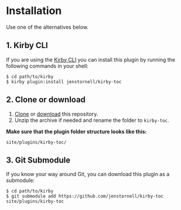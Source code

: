 # Installation

Use one of the alternatives below.

## 1. Kirby CLI

If you are using the [Kirby CLI](https://github.com/getkirby/cli) you can install this plugin by running the following commands in your shell:

```text
$ cd path/to/kirby
$ kirby plugin:install jenstornell/kirby-toc
```

## 2. Clone or download

1. [Clone](https://github.com/jenstornell/kirby-toc.git) or [download](https://github.com/jenstornell/kirby-toc/archive/master.zip)  this repository.
2. Unzip the archive if needed and rename the folder to `kirby-toc`.

**Make sure that the plugin folder structure looks like this:**

```text
site/plugins/kirby-toc/
```

## 3. Git Submodule

If you know your way around Git, you can download this plugin as a submodule:

```text
$ cd path/to/kirby
$ git submodule add https://github.com/jenstornell/kirby-toc site/plugins/kirby-toc
```